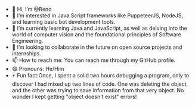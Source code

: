 - 👋 Hi, I’m @Beno
- 👀 I’m interested in Java.Script frameworks like PuppeteerJS, NodeJS, and learning basic bot development tools.
- 🌱 I’m currently learning Java and JavaScript, as well as delving into the world of computer vision and the foundational principles of Software Engineering.
- 💞️  I’m looking to collaborate in the future on open source projects and internships.
- 📫  How to reach me: You can reach me through my GitHub profile.
- 😄  Pronouns: He/Him
- ⚡  Fun fact:Once, I spent a solid two hours debugging a program, only to discover I had mixed up two lines of code.
  One was deleting the object, and the other was trying to save information from that very object. No wonder I kept getting "object doesn't exist" errors!

<!---
BenjiRMZ/BenjiRMZ is a ✨ special ✨ repository because its `README.md` (this file) appears on your GitHub profile.
You can click the Preview link to take a look at your changes.
--->
